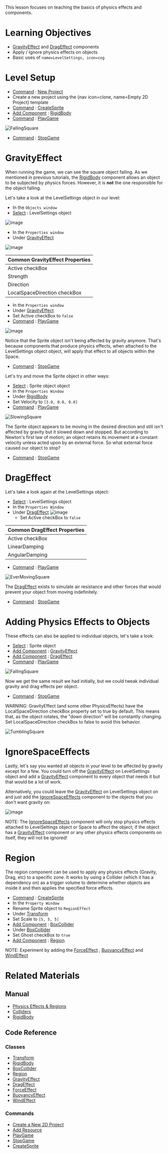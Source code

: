 This lesson focuses on teaching the basics of physics effects and components.

 # Learning Objectives

- [GravityEffect](https://github.com/ZilchEngine/ZilchDocs/blob/master/code_reference/class_reference/gravityeffect.markdown) and [DragEffect](https://github.com/ZilchEngine/ZilchDocs/blob/master/code_reference/class_reference/drageffect.markdown) components
- Apply / Ignore physics effects on objects
- Basic uses of `name=LevelSettings, icon=cog`

 # Level Setup
- [ Command](https://github.com/ZilchEngine/ZilchDocs/blob/master/zero_editor_documentation/zeromanual/editor/editorcommands/commands.markdown) : [ New Project](https://github.com/ZilchEngine/ZilchDocs/blob/master/code_reference/command_reference.markdown#newproject)
 - Create a new project using the {nav icon=clone, name=Empty 2D Project} template
- [ Command](https://github.com/ZilchEngine/ZilchDocs/blob/master/zero_editor_documentation/zeromanual/editor/editorcommands/commands.markdown) : [ CreateSprite](https://github.com/ZilchEngine/ZilchDocs/blob/master/code_reference/command_reference.markdown#createsprite)
 - [Add Component](https://github.com/ZilchEngine/ZilchDocs/blob/master/zero_editor_documentation/zeromanual/editor/addremovecomponent.markdown) : [RigidBody](https://github.com/ZilchEngine/ZilchDocs/blob/master/code_reference/class_reference/rigidbody.markdown)
- [ Command](https://github.com/ZilchEngine/ZilchDocs/blob/master/zero_editor_documentation/zeromanual/editor/editorcommands/commands.markdown) : [ PlayGame](https://github.com/ZilchEngine/ZilchDocs/blob/master/code_reference/command_reference.markdown#playgame)



![FallingSquare](https://media.githubusercontent.com/media/ZilchEngine/ZilchFiles/master/doc_files/46396.gif)


- [ Command](https://github.com/ZilchEngine/ZilchDocs/blob/master/zero_editor_documentation/zeromanual/editor/editorcommands/commands.markdown) : [ StopGame](https://github.com/ZilchEngine/ZilchDocs/blob/master/code_reference/command_reference.markdown#stopgame)

 # GravityEffect

When running the game, we can see the square object falling. As we mentioned in previous tutorials, the [RigidBody](https://github.com/ZilchEngine/ZilchDocs/blob/master/code_reference/class_reference/rigidbody.markdown) component allows an object to be subjected by physics forces. However, it is **not** the one responsible for the object falling.

Let's take a look at the LevelSettings object in our level:

- In the `Objects window`
 - [Select](https://github.com/ZilchEngine/ZilchDocs/blob/master/zero_editor_documentation/zeromanual/editor/editorcommands/selectobject.markdown) : LevelSettings object



![image](https://media.githubusercontent.com/media/ZilchEngine/ZilchFiles/master/doc_files/46967.png)


- In the `Properties window`
 - Under [GravityEffect](https://github.com/ZilchEngine/ZilchDocs/blob/master/code_reference/class_reference/gravityeffect.markdown)



![image](https://media.githubusercontent.com/media/ZilchEngine/ZilchFiles/master/doc_files/46968.png)


| Common GravityEffect Properties |
|------------|
| Active checkBox    | Whether this component applies force or not |
| Strength    | The magnitude of the force applied |
| Direction   | The direction which force is applied (normalized) |
|LocalSpaceDirection checkBox | Whether the specified direction is local (true) or global (false) |

- In the `Properties window`
 - Under [GravityEffect](https://github.com/ZilchEngine/ZilchDocs/blob/master/code_reference/class_reference/gravityeffect.markdown)
  - Set Active checkBox to `false`
- [ Command](https://github.com/ZilchEngine/ZilchDocs/blob/master/zero_editor_documentation/zeromanual/editor/editorcommands/commands.markdown) : [ PlayGame](https://github.com/ZilchEngine/ZilchDocs/blob/master/code_reference/command_reference.markdown#playgame)



![image](https://media.githubusercontent.com/media/ZilchEngine/ZilchFiles/master/doc_files/46414.png)


Notice that the Sprite object isn't being affected by gravity anymore. That's because components that produce physics effects, when attached to the LevelSettings object object, will apply that effect to all objects within the Space.

- [ Command](https://github.com/ZilchEngine/ZilchDocs/blob/master/zero_editor_documentation/zeromanual/editor/editorcommands/commands.markdown) : [ StopGame](https://github.com/ZilchEngine/ZilchDocs/blob/master/code_reference/command_reference.markdown#stopgame)

Let's try and move the Sprite object in other ways:

- [Select](https://github.com/ZilchEngine/ZilchDocs/blob/master/zero_editor_documentation/zeromanual/editor/editorcommands/selectobject.markdown) : Sprite object object
- In the `Properties Window`
 - Under [RigidBody](https://github.com/ZilchEngine/ZilchDocs/blob/master/code_reference/class_reference/rigidbody.markdown)
  - Set Velocity  to `[3.0, 0.0, 0.0]`
- [ Command](https://github.com/ZilchEngine/ZilchDocs/blob/master/zero_editor_documentation/zeromanual/editor/editorcommands/commands.markdown) : [ PlayGame](https://github.com/ZilchEngine/ZilchDocs/blob/master/code_reference/command_reference.markdown#playgame)



![SlowingSquare](https://media.githubusercontent.com/media/ZilchEngine/ZilchFiles/master/doc_files/46429.gif)


The Sprite object appears to be moving in the desired direction and still isn't affected by gravity but it slowed down and stopped. But according to Newton's first law of motion; an object retains its movement at a constant velocity unless acted upon by an external force. So what external force caused our object to stop?

- [ Command](https://github.com/ZilchEngine/ZilchDocs/blob/master/zero_editor_documentation/zeromanual/editor/editorcommands/commands.markdown) : [ StopGame](https://github.com/ZilchEngine/ZilchDocs/blob/master/code_reference/command_reference.markdown#stopgame)

 # DragEffect 

Let's take a look again at the LevelSettings object:

- [Select](https://github.com/ZilchEngine/ZilchDocs/blob/master/zero_editor_documentation/zeromanual/editor/editorcommands/selectobject.markdown) : LevelSettings object
- In the `Properties Window`
 - Under [DragEffect](https://github.com/ZilchEngine/ZilchDocs/blob/master/code_reference/class_reference/drageffect.markdown)
   ![image](https://media.githubusercontent.com/media/ZilchEngine/ZilchFiles/master/doc_files/46969.png)
   - Set Active checkBox to `false`

| Common DragEffect Properties |
|------------|
| Active checkBox  | Whether this component applies force or not |
| LinearDamping    | The amount of damping applied to the object's velocity |
| AngularDamping    | The amount of damping applied to the object's angular velocity |

- [ Command](https://github.com/ZilchEngine/ZilchDocs/blob/master/zero_editor_documentation/zeromanual/editor/editorcommands/commands.markdown) : [ PlayGame](https://github.com/ZilchEngine/ZilchDocs/blob/master/code_reference/command_reference.markdown#playgame)



![EverMovingSquare](https://media.githubusercontent.com/media/ZilchEngine/ZilchFiles/master/doc_files/46484.gif)


The [DragEffect](https://github.com/ZilchEngine/ZilchDocs/blob/master/code_reference/class_reference/drageffect.markdown)  exists to simulate air resistance and other forces that would prevent your object from moving indefinitely.

- [ Command](https://github.com/ZilchEngine/ZilchDocs/blob/master/zero_editor_documentation/zeromanual/editor/editorcommands/commands.markdown) : [ StopGame](https://github.com/ZilchEngine/ZilchDocs/blob/master/code_reference/command_reference.markdown#stopgame)

 # Adding Physics Effects to Objects

These effects can also be applied to individual objects, let's take a look:

- [Select](https://github.com/ZilchEngine/ZilchDocs/blob/master/zero_editor_documentation/zeromanual/editor/editorcommands/selectobject.markdown) : Sprite object
 - [Add Component](https://github.com/ZilchEngine/ZilchDocs/blob/master/zero_editor_documentation/zeromanual/editor/addremovecomponent.markdown) : [GravityEffect](https://github.com/ZilchEngine/ZilchDocs/blob/master/code_reference/class_reference/gravityeffect.markdown)
 - [Add Component](https://github.com/ZilchEngine/ZilchDocs/blob/master/zero_editor_documentation/zeromanual/editor/addremovecomponent.markdown) : [DragEffect](https://github.com/ZilchEngine/ZilchDocs/blob/master/code_reference/class_reference/drageffect.markdown)
- [ Command](https://github.com/ZilchEngine/ZilchDocs/blob/master/zero_editor_documentation/zeromanual/editor/editorcommands/commands.markdown) : [ PlayGame](https://github.com/ZilchEngine/ZilchDocs/blob/master/code_reference/command_reference.markdown#playgame)




![FallingSquare](https://media.githubusercontent.com/media/ZilchEngine/ZilchFiles/master/doc_files/46396.gif)


Now we get the same result we had initially, but we could tweak individual gravity and drag effects per object.

- [ Command](https://github.com/ZilchEngine/ZilchDocs/blob/master/zero_editor_documentation/zeromanual/editor/editorcommands/commands.markdown) : [ StopGame](https://github.com/ZilchEngine/ZilchDocs/blob/master/code_reference/command_reference.markdown#stopgame)

WARNING: GravityEffect (and some other PhysicsEffects) have the LocalSpaceDirection checkBox property set to true by default. This means that, as the object rotates, the "down direction" will be constantly changing. Set LocalSpaceDirection checkBox to false to avoid this behavior.


![TumblingSquare](https://media.githubusercontent.com/media/ZilchEngine/ZilchFiles/master/doc_files/46531.gif)


 # IgnoreSpaceEffects

Lastly, let's say you wanted all objects in your level to be affected by gravity except for a few. You could turn off the [GravityEffect](https://github.com/ZilchEngine/ZilchDocs/blob/master/code_reference/class_reference/gravityeffect.markdown) on LevelSettings object and add a [GravityEffect](https://github.com/ZilchEngine/ZilchDocs/blob/master/code_reference/class_reference/gravityeffect.markdown) component to every object that needs it but that would be a lot of work.

Alternatively, you could leave the [GravityEffect](https://github.com/ZilchEngine/ZilchDocs/blob/master/code_reference/class_reference/gravityeffect.markdown) on LevelSettings object on and just add the [IgnoreSpaceEffects](https://github.com/ZilchEngine/ZilchDocs/blob/master/code_reference/class_reference/ignorespaceeffects.markdown) component to the objects that you don't want gravity on:



![image](https://media.githubusercontent.com/media/ZilchEngine/ZilchFiles/master/doc_files/46970.png)


NOTE: The [IgnoreSpaceEffects](https://github.com/ZilchEngine/ZilchDocs/blob/master/code_reference/class_reference/ignorespaceeffects.markdown) component will only stop physics effects attached to LevelSettings object or Space to affect the object; if the object has a [GravityEffect](https://github.com/ZilchEngine/ZilchDocs/blob/master/code_reference/class_reference/gravityeffect.markdown) component or any other physics effects components on itself, they will not be ignored!

 #  Region

The region component can be used to apply any physics effects (Gravity, Drag, etc) to  a specific zone. It works by using a Collider (which it has a dependency on) as a trigger volume to determine whether objects are inside it and then applies the specified force effects.

- [Command](https://github.com/ZilchEngine/ZilchDocs/blob/master/zero_editor_documentation/zeromanual/editor/editorcommands/commands.markdown) : [CreateSprite](https://github.com/ZilchEngine/ZilchDocs/blob/master/code_reference/command_reference.markdown#createsprite)
- In the `Property Window`
 - Rename Sprite object to `RegionEffect`
 - Under [Transform](https://github.com/ZilchEngine/ZilchDocs/blob/master/code_reference/class_reference/transform.markdown)  
  - Set Scale  to `[5, 5, 5]`
 - [Add Component](https://github.com/ZilchEngine/ZilchDocs/blob/master/zero_editor_documentation/zeromanual/editor/addremovecomponent.markdown) : [BoxCollider](https://github.com/ZilchEngine/ZilchDocs/blob/master/code_reference/class_reference/boxcollider.markdown)
 - Under [BoxCollider](https://github.com/ZilchEngine/ZilchDocs/blob/master/code_reference/class_reference/boxcollider.markdown)
  - Set Ghost checkBox to `true`
 - [Add Component](https://github.com/ZilchEngine/ZilchDocs/blob/master/zero_editor_documentation/zeromanual/editor/addremovecomponent.markdown) : [Region](https://github.com/ZilchEngine/ZilchDocs/blob/master/code_reference/class_reference/region.markdown)


NOTE: Experiment by adding the [ForceEffect](https://github.com/ZilchEngine/ZilchDocs/blob/master/code_reference/class_reference/forceeffect.markdown) , [BuoyancyEffect](https://github.com/ZilchEngine/ZilchDocs/blob/master/code_reference/class_reference/buoyancyeffect.markdown) and [WindEffect](https://github.com/ZilchEngine/ZilchDocs/blob/master/code_reference/class_reference/windeffect.markdown)

 # Related Materials

 ## Manual
- [Physics Effects & Regions](https://github.com/ZilchEngine/ZilchDocs/blob/master/zero_editor_documentation/zeromanual/physics/physicseffectsandregions.markdown)
- [ Colliders ](https://github.com/ZilchEngine/ZilchDocs/blob/master/zero_editor_documentation/zeromanual/physics/colliders.markdown)
- [ RigidBody ](https://github.com/ZilchEngine/ZilchDocs/blob/master/zero_editor_documentation/zeromanual/physics/rigidbody.markdown)

 ## Code Reference
 ### Classes
- [Transform](https://github.com/ZilchEngine/ZilchDocs/blob/master/code_reference/class_reference/transform.markdown)
- [RigidBody](https://github.com/ZilchEngine/ZilchDocs/blob/master/code_reference/class_reference/rigidbody.markdown)
- [BoxCollider](https://github.com/ZilchEngine/ZilchDocs/blob/master/code_reference/class_reference/boxcollider.markdown)
- [Region](https://github.com/ZilchEngine/ZilchDocs/blob/master/code_reference/class_reference/region.markdown)
- [GravityEffect](https://github.com/ZilchEngine/ZilchDocs/blob/master/code_reference/class_reference/gravityeffect.markdown)
- [DragEffect](https://github.com/ZilchEngine/ZilchDocs/blob/master/code_reference/class_reference/drageffect.markdown)
- [ForceEffect](https://github.com/ZilchEngine/ZilchDocs/blob/master/code_reference/class_reference/forceeffect.markdown)
- [BuoyancyEffect](https://github.com/ZilchEngine/ZilchDocs/blob/master/code_reference/class_reference/buoyancyeffect.markdown)
- [WindEffect](https://github.com/ZilchEngine/ZilchDocs/blob/master/code_reference/class_reference/windeffect.markdown)

 ### Commands
- [Create a New 2D Project](https://github.com/ZilchEngine/ZilchDocs/blob/master/zero_editor_documentation/zeromanual/editor/editorcommands/launchernewproject.markdown)
- [ Add Resource](https://github.com/ZilchEngine/ZilchDocs/blob/master/zero_editor_documentation/zeromanual/editor/editorcommands/resourceadding.markdown)
- [ PlayGame](https://github.com/ZilchEngine/ZilchDocs/blob/master/code_reference/command_reference.markdown#playgame)
- [ StopGame](https://github.com/ZilchEngine/ZilchDocs/blob/master/code_reference/command_reference.markdown#stopgame)
- [CreateSprite](https://github.com/ZilchEngine/ZilchDocs/blob/master/code_reference/command_reference.markdown#createsprite) 

 